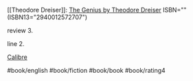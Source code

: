 [[Theodore Dreiser]]: [The Genius by Theodore Dreiser](https://www.goodreads.com/book/show/12465593)
ISBN="" (ISBN13="2940012572707")

review 3.  
  
line 2.  


[Calibre](calibre://search/_?q=The+Genius+by+Theodore+Dreiser)

#book/english #book/fiction #book/book #book/rating4
